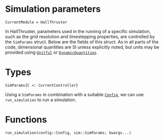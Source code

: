 # Simulation parameters

```@meta
CurrentModule = HallThruster
```

In HallThruster, parameters used in the running of a specific simulation, such as the grid resolution and timestepping properties, are controlled by the `SimParams` struct.
Below are the fields of this struct.
As in all parts of the code, dimensional quantities are SI unless explicitly noted, but units may be provided using [`Unitful`](https://github.com/PainterQubits/Unitful.jl) or [`DynamicQuantities`](https://github.com/SymbolicML/DynamicQuantities.jl).

# Types

```@docs
SimParams{C <: CurrentController}
```

Using a `SimParams` in combination with a suitable [`Config`](../reference/config.md), we can use `run_simulation` to run a simulation.

# Functions

```@docs
run_simulation(config::Config, sim::SimParams; kwargs...)
```
